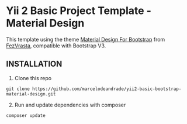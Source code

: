 Yii 2 Basic Project Template - Material Design
============================

This template using the theme [Material Design For Bootstrap](https://github.com/FezVrasta/bootstrap-material-design) from [FezVrasta](https://github.com/FezVrasta), compatible with Bootstrap V3.


INSTALLATION
------------

1. Clone this repo 

~~~
git clone https://github.com/marcelodeandrade/yii2-basic-bootstrap-material-design.git
~~~

2. Run and update dependencies with composer 

```
composer update  
```